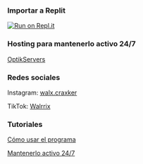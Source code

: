 ### Importar a Replit

[![Run on Repl.it](https://replit.com/badge/github/W4LX/ViewOnceWa)](https://replit.com/github/W4LX/ViewOnceWa)

### Hosting para mantenerlo activo 24/7

[OptikServers](https://my.optikservers.com/join/dpyaodx5fgtWzmZ6)

### Redes sociales

Instagram: [walx.craxker](https://www.instagram.com/walx.craxker)

TikTok: [Walrrix](https://www.tiktok.com/@walt.dev)

### Tutoriales

[Cómo usar el programa](https://www.tiktok.com/@walt.dev/video/7313467611096861957)

[Mantenerlo activo 24/7](https://www.tiktok.com/@walt.dev/video/7340921027721006342)
